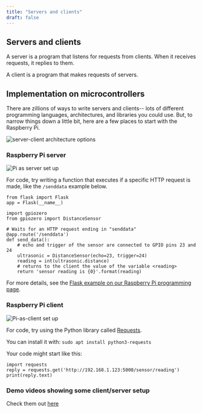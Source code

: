 ```yaml
---
title: "Servers and clients"
draft: false
---
```

## Servers and clients

A server is a program that listens for requests from clients. When it receives requests, it replies to them.

A client is a program that makes requests of servers.

## Implementation on microcontrollers

There are zillions of ways to write servers and clients-- lots of different programming languages, architectures, and libraries you could use. But, to narrow things down a little bit, here are a few places to start with the Raspberry Pi.

![server-client architecture options](/img/client-server-table.jpg)


### Raspberry Pi server

![Pi as server set up](/img/pi-as-server.jpg)

For code, try writing a function that executes if a specific HTTP request is made, like the `/senddata` example below. 

```
from flask import Flask
app = Flask(__name__)

import gpiozero
from gpiozero import DistanceSensor

# Waits for an HTTP request ending in "senddata"
@app.route('/senddata')
def send_data():
    # echo and trigger of the sensor are connected to GPIO pins 23 and 24
    ultrasonic = DistanceSensor(echo=23, trigger=24)
    reading = int(ultrasonic.distance)
    # returns to the client the value of the variable <reading>
    return 'sensor reading is {0}'.format(reading)
 ```   
    
For more details, see the [Flask example on our Raspberry Pi programming page](http://andnowforelectronics.com/notes/pi-programming/#what-if-i-want-to-control-pins-through-a-web-browser).


### Raspberry Pi client

![Pi-as-client set up](/img/pi-as-client.jpg)

For code, try using the Python library called [Requests](https://requests.readthedocs.io/en/master/).

You can install it with: `sudo apt install python3-requests`

Your code might start like this:

```
import requests
reply = requests.get('http://192.168.1.123:5000/sensor/reading')
print(reply.text)
```

### Demo videos showing some client/server setup

Check them out [here](http://andnowforelectronics.com/notes/demo-videos/#client-and-server-setup)
